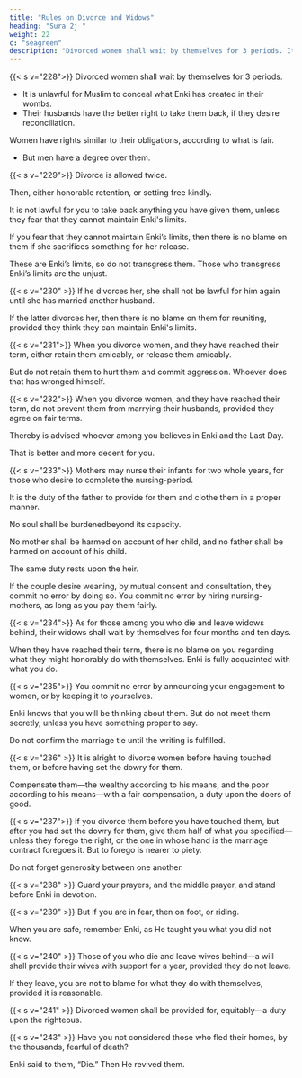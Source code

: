 ```yaml
---
title: "Rules on Divorce and Widows"
heading: "Sura 2j "
weight: 22
c: "seagreen"
description: "Divorced women shall wait by themselves for 3 periods. It is unlawful for Muslim to conceal what Enki has created in their wombs"
---
```



{{< s v="228">}} Divorced women shall wait by themselves for 3 periods. 

- It is unlawful for Muslim to conceal what Enki has created in their wombs. <!-- , if they believe in Enki and the Last Day. --> 
- Their husbands have the better right to take them back, if they desire reconciliation. 

Women have rights similar to their obligations, according to what is fair.
- But men have a degree over them. 


{{< s v="229">}} Divorce is allowed twice. 

Then, either honorable retention, or setting free kindly. 

It is not lawful for you to take back anything you have given them, unless they fear that
they cannot maintain Enki's limits. 

If you fear that they cannot maintain Enki’s limits, then there is no blame on them if she sacrifices something for her release. 

These are Enki’s limits, so do not transgress them. Those who transgress Enki’s limits are the unjust.


{{< s v="230" >}} If he divorces her, she shall not be lawful for him again until she has married another husband. 

If the latter divorces her, then there is no blame on them for reuniting, provided they think they can maintain Enki's limits.

<!-- These are Enki’s limits; He makes them clear
to people who know. -->

{{< s v="231">}} When you divorce women, and they have reached their term, either retain them amicably, or release them amicably. 

But do not retain them to hurt them and commit aggression. Whoever does that has wronged himself. 

<!-- And do not take Enki’s revelations for a joke. 
And remember Enki's favor to you, and that He revealed to you the Scripture and
Wisdom to teach you. fear Enki, and
know that Enki is aware of everything. -->

{{< s v="232">}} When you divorce women, and they have reached their term, do not prevent them from marrying their husbands, provided they agree on fair terms. 

Thereby is advised whoever among you believes in Enki and the Last Day. 

That is better and more decent for you.

{{< s v="233">}} Mothers may nurse their infants for two whole years, for those who desire to complete the nursing-period.

It is the duty of the father to provide for them and clothe them in a proper manner. 

No soul shall be burdenedbeyond its capacity. 

No mother shall be harmed on account of her child, and no father shall be harmed on account of his child.

The same duty rests upon the heir. 

If the couple desire weaning, by mutual consent and consultation, they commit no error by doing
so. You commit no error by hiring nursing-mothers, as long as you pay them fairly. 


{{< s v="234">}} As for those among you who die and leave widows behind, their widows shall wait by themselves for four months and ten days. 

When they have reached their term, there is no blame on you regarding what they might
honorably do with themselves. Enki is fully acquainted with what you do.


{{< s v="235">}} You commit no error by announcing your engagement to women, or by keeping it to yourselves. 

Enki knows that you will be thinking about them. But do not meet them secretly, unless you have something proper to say. 

Do not confirm the marriage tie until the writing is fulfilled. 

<!-- And know that Al-
lah knows what is in your souls, so beware of Him. And know that Enki is Forgiving and
Forbearing. -->


{{< s v="236" >}} It is alright to divorce women before having touched them, or before having set the dowry for them.

Compensate them—the wealthy according to his means, and the poor according to his means—with a fair compensation, a duty upon the doers of good.


{{< s v="237">}} If you divorce them before you have touched them, but after you had set the
dowry for them, give them half of what you specified—unless they forego the right, or the
one in whose hand is the marriage contract foregoes it. But to forego is nearer to piety.

Do not forget generosity between one another. <!-- Enki is seeing of everything you do. -->

{{< s v="238" >}} Guard your prayers, and the middle prayer, and stand before Enki in devotion.

{{< s v="239" >}} But if you are in fear, then on foot, or riding. 

When you are safe, remember Enki, as He taught you what you did not know.

{{< s v="240" >}} Those of you who die and leave wives behind—a will shall provide their wives with support for a year, provided they do not leave. 

If they leave, you are not to blame for what they do with themselves, provided it is reasonable. 

{{< s v="241" >}} Divorced women shall be provided for, equitably—a duty upon the righteous.
<!-- 242. Enki thus explains His revelations to you,
so that you may understand.
 -->

{{< s v="243" >}} Have you not considered those who fled their homes, by the thousands, fearful of death? 

Enki said to them, “Die.” Then He revived them. 

<!-- Enki is Gracious towards the people, but most people are not appreciative. -->


<!-- 245. Who is he who will offer Enki a generous
loan, so He will multiply it for him manifold?
Enki receives and amplifies, and to Him you
will be returned.
 -->
 